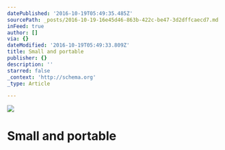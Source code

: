 ```yaml
---
datePublished: '2016-10-19T05:49:35.485Z'
sourcePath: _posts/2016-10-19-16e45d46-863b-422c-be47-3d2dffcaecd7.md
inFeed: true
author: []
via: {}
dateModified: '2016-10-19T05:49:33.809Z'
title: Small and portable
publisher: {}
description: ''
starred: false
_context: 'http://schema.org'
_type: Article

---
```

![](https://the-grid-user-content.s3-us-west-2.amazonaws.com/0a24dd91-08a7-49c6-b56b-22acaa5956c3.jpg)

# Small and portable